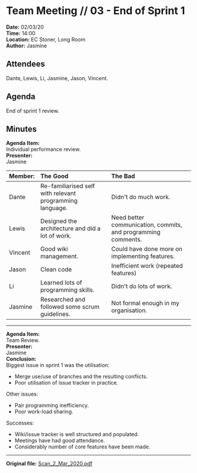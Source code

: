# Team Meeting // 03 - End of Sprint 1
**Date:** 02/03/20 \
**Time:** 14:00\
**Location:** EC Stoner, Long Room\
**Author:** Jasmine
## Attendees
Dante, Lewis, Li, Jasmine, Jason, Vincent.

## Agenda
End of sprint 1 review.

## Minutes
**Agenda Item:**\
Individual performance review.\
**Presenter:**\
Jasmine

| Member: | The Good | The Bad |
|:--------|:---------|:--------|
|Dante|Re-familiarised self with relevant programming language.|Didn't do much work.|
|Lewis|Designed the architecture and did a lot of work.|Need better communication, commits, and programming comments.|
|Vincent|Good wiki management.|Could have done more on implementing features.|
|Jason|Clean code|Inefficient work (repeated features)|
|Li|Learned lots of programming skills.|Didn't do lots of work.|
|Jasmine|Researched and followed some scrum guidelines.|Not formal enough in my organisation.|
---
**Agenda Item:**\
Team Review.\
**Presenter:**\
Jasmine\
**Conclusion:**\
Biggest issue in sprint 1 was the utilisation:
*  Merge use/use of branches and the resulting conflicts.
*  Poor utilisation of issue tracker in practice.

Other issues:
*  Pair programming inefficiency.
*  Poor work-load sharing.

Successes:
*  Wiki/issue tracker is well structured and populated.
*  Meetings have had good attendance.
*  Considerably number of core features have been made.
---
**Original file:**
[Scan_2_Mar_2020.pdf](uploads/dcc4c9966844c3dd7b1ed456ba1f22d3/Scan_2_Mar_2020.pdf)
